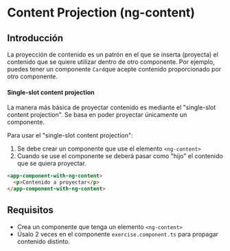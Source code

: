 # Content Projection (ng-content)

## Introducción

La proyección de contenido es un patrón en el que se inserta (proyecta) el contenido que se quiere utilizar dentro de otro componente. Por ejemplo, puedes tener un componente `Card`que acepte contenido proporcionado por otro componente.

#### Single-slot content projection

La manera más básica de proyectar contenido es mediante el "single-slot content projection". Se basa en poder proyectar únicamente un componente.

Para usar el "single-slot content projection":

1. Se debe crear un componente que use el elemento `<ng-content>`
2. Cuando se use el componente se deberá pasar como "hijo" el contenido que se quiera proyectar.

```html
<app-component-with-ng-content>
  <p>Contenido a proyectar</p>
</app-component-with-ng-content>
```

## Requisitos

- Crea un componente que tenga un elemento `<ng-content>`
- Úsalo 2 veces en el componente `exercise.component.ts` para propagar contenido distinto.
